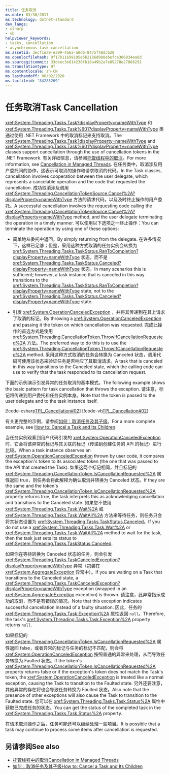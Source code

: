 ```yaml
---
title: 任务取消
ms.date: 03/30/2017
ms.technology: dotnet-standard
dev_langs:
- csharp
- vb
helpviewer_keywords:
- tasks, cancellation
- asynchronous task cancellation
ms.assetid: 3ecf1ea9-e399-4a6a-a0d6-8475f48dcb28
ms.openlocfilehash: 9f17b11699195e5b2186d008ebefce306834ea8d
ms.sourcegitcommit: 33deec3e814238fb18a49b2a7e89278e27888291
ms.translationtype: HT
ms.contentlocale: zh-CN
ms.lasthandoff: 06/02/2020
ms.locfileid: "84285269"
---
```

# <a name="task-cancellation"></a><span data-ttu-id="1f661-102">任务取消</span><span class="sxs-lookup"><span data-stu-id="1f661-102">Task Cancellation</span></span>
<span data-ttu-id="1f661-103"><xref:System.Threading.Tasks.Task?displayProperty=nameWithType> 和 <xref:System.Threading.Tasks.Task%601?displayProperty=nameWithType> 类通过使用 .NET Framework 中的取消标记来支持取消。</span><span class="sxs-lookup"><span data-stu-id="1f661-103">The <xref:System.Threading.Tasks.Task?displayProperty=nameWithType> and <xref:System.Threading.Tasks.Task%601?displayProperty=nameWithType> classes support cancellation through the use of cancellation tokens in the .NET Framework.</span></span> <span data-ttu-id="1f661-104">有关详细信息，请参阅[托管线程中的取消](../threading/cancellation-in-managed-threads.md)。</span><span class="sxs-lookup"><span data-stu-id="1f661-104">For more information, see [Cancellation in Managed Threads](../threading/cancellation-in-managed-threads.md).</span></span> <span data-ttu-id="1f661-105">在任务类中，取消涉及用户委托间的协作，这表示可取消的操作和请求取消的代码。</span><span class="sxs-lookup"><span data-stu-id="1f661-105">In the Task classes, cancellation involves cooperation between the user delegate, which represents a cancelable operation and the code that requested the cancellation.</span></span>  <span data-ttu-id="1f661-106">成功取消涉及调用 <xref:System.Threading.CancellationTokenSource.Cancel%2A?displayProperty=nameWithType> 方法的请求代码，以及及时终止操作的用户委托。</span><span class="sxs-lookup"><span data-stu-id="1f661-106">A successful cancellation involves the requesting code calling the <xref:System.Threading.CancellationTokenSource.Cancel%2A?displayProperty=nameWithType> method, and the user delegate terminating the operation in a timely manner.</span></span> <span data-ttu-id="1f661-107">可以使用以下选项之一终止操作：</span><span class="sxs-lookup"><span data-stu-id="1f661-107">You can terminate the operation by using one of these options:</span></span>  
  
- <span data-ttu-id="1f661-108">简单地从委托中返回。</span><span class="sxs-lookup"><span data-stu-id="1f661-108">By simply returning from the delegate.</span></span> <span data-ttu-id="1f661-109">在许多情况下，这样已足够；但是，采用这种方式取消的任务实例会转换为 <xref:System.Threading.Tasks.TaskStatus.RanToCompletion?displayProperty=nameWithType> 状态，而不是 <xref:System.Threading.Tasks.TaskStatus.Canceled?displayProperty=nameWithType> 状态。</span><span class="sxs-lookup"><span data-stu-id="1f661-109">In many scenarios this is sufficient; however, a task instance that is canceled in this way transitions to the <xref:System.Threading.Tasks.TaskStatus.RanToCompletion?displayProperty=nameWithType> state, not to the <xref:System.Threading.Tasks.TaskStatus.Canceled?displayProperty=nameWithType> state.</span></span>  
  
- <span data-ttu-id="1f661-110">引发 <xref:System.OperationCanceledException> ，并将其传递到在其上请求了取消的标记。</span><span class="sxs-lookup"><span data-stu-id="1f661-110">By throwing a <xref:System.OperationCanceledException> and passing it the token on which cancellation was requested.</span></span> <span data-ttu-id="1f661-111">完成此操作的首选方式是使用 <xref:System.Threading.CancellationToken.ThrowIfCancellationRequested%2A> 方法。</span><span class="sxs-lookup"><span data-stu-id="1f661-111">The preferred way to do this is to use the <xref:System.Threading.CancellationToken.ThrowIfCancellationRequested%2A> method.</span></span> <span data-ttu-id="1f661-112">采用这种方式取消的任务会转换为 Canceled 状态，调用代码可使用该状态来验证任务是否响应了其取消请求。</span><span class="sxs-lookup"><span data-stu-id="1f661-112">A task that is canceled in this way transitions to the Canceled state, which the calling code can use to verify that the task responded to its cancellation request.</span></span>  
  
 <span data-ttu-id="1f661-113">下面的示例演示引发异常的任务取消的基本模式。</span><span class="sxs-lookup"><span data-stu-id="1f661-113">The following example shows the basic pattern for task cancellation that throws the exception.</span></span> <span data-ttu-id="1f661-114">请注意，标记将传递到用户委托和任务实例本身。</span><span class="sxs-lookup"><span data-stu-id="1f661-114">Note that the token is passed to the user delegate and to the task instance itself.</span></span>  
  
 [!code-csharp[TPL_Cancellation#02](../../../samples/snippets/csharp/VS_Snippets_Misc/tpl_cancellation/cs/snippet02.cs#02)]
 [!code-vb[TPL_Cancellation#02](../../../samples/snippets/visualbasic/VS_Snippets_Misc/tpl_cancellation/vb/module1.vb#02)]  
  
 <span data-ttu-id="1f661-115">有关更完整的示例，请参阅[如何：取消任务及其子级](how-to-cancel-a-task-and-its-children.md)。</span><span class="sxs-lookup"><span data-stu-id="1f661-115">For a more complete example, see [How to: Cancel a Task and Its Children](how-to-cancel-a-task-and-its-children.md).</span></span>  
  
 <span data-ttu-id="1f661-116">当任务实例观察到用户代码引发的 <xref:System.OperationCanceledException> 时，它会将该异常的标记与其关联的标记（传递到创建任务的 API 的标记）进行比较。</span><span class="sxs-lookup"><span data-stu-id="1f661-116">When a task instance observes an <xref:System.OperationCanceledException> thrown by user code, it compares the exception's token to its associated token (the one that was passed to the API that created the Task).</span></span> <span data-ttu-id="1f661-117">如果这两个标记相同，并且标记的 <xref:System.Threading.CancellationToken.IsCancellationRequested%2A> 属性返回 true，则任务会将此解释为确认取消并转换为 Canceled 状态。</span><span class="sxs-lookup"><span data-stu-id="1f661-117">If they are the same and the token's <xref:System.Threading.CancellationToken.IsCancellationRequested%2A> property returns true, the task interprets this as acknowledging cancellation and transitions to the Canceled state.</span></span> <span data-ttu-id="1f661-118">如果您不使用 <xref:System.Threading.Tasks.Task.Wait%2A> 或 <xref:System.Threading.Tasks.Task.WaitAll%2A> 方法来等待任务，则任务只会将其状态设置为 <xref:System.Threading.Tasks.TaskStatus.Canceled>。</span><span class="sxs-lookup"><span data-stu-id="1f661-118">If you do not use a <xref:System.Threading.Tasks.Task.Wait%2A> or <xref:System.Threading.Tasks.Task.WaitAll%2A> method to wait for the task, then the task just sets its status to <xref:System.Threading.Tasks.TaskStatus.Canceled>.</span></span>  
  
 <span data-ttu-id="1f661-119">如果你在等待转换为 Canceled 状态的任务，则会引发 <xref:System.Threading.Tasks.TaskCanceledException?displayProperty=nameWithType> 异常（包装在 <xref:System.AggregateException> 异常中）。</span><span class="sxs-lookup"><span data-stu-id="1f661-119">If you are waiting on a Task that transitions to the Canceled state, a <xref:System.Threading.Tasks.TaskCanceledException?displayProperty=nameWithType> exception (wrapped in an <xref:System.AggregateException> exception) is thrown.</span></span> <span data-ttu-id="1f661-120">请注意，此异常指示成功的取消，而不是有错误的情况。</span><span class="sxs-lookup"><span data-stu-id="1f661-120">Note that this exception indicates successful cancellation instead of a faulty situation.</span></span> <span data-ttu-id="1f661-121">因此，任务的 <xref:System.Threading.Tasks.Task.Exception%2A> 属性返回 `null`。</span><span class="sxs-lookup"><span data-stu-id="1f661-121">Therefore, the task's <xref:System.Threading.Tasks.Task.Exception%2A> property returns `null`.</span></span>  
  
 <span data-ttu-id="1f661-122">如果标记的 <xref:System.Threading.CancellationToken.IsCancellationRequested%2A> 属性返回 false，或者异常的标记与任务的标记不匹配，则会将 <xref:System.OperationCanceledException> 按照普通的异常来处理，从而导致任务转换为 Faulted 状态。</span><span class="sxs-lookup"><span data-stu-id="1f661-122">If the token's <xref:System.Threading.CancellationToken.IsCancellationRequested%2A> property returns false or if the exception's token does not match the Task's token, the <xref:System.OperationCanceledException> is treated like a normal exception, causing the Task to transition to the Faulted state.</span></span> <span data-ttu-id="1f661-123">另外还要注意，其他异常的存在将也会导致任务转换为 Faulted 状态。</span><span class="sxs-lookup"><span data-stu-id="1f661-123">Also note that the presence of other exceptions will also cause the Task to transition to the Faulted state.</span></span> <span data-ttu-id="1f661-124">您可以在 <xref:System.Threading.Tasks.Task.Status%2A> 属性中获取已完成任务的状态。</span><span class="sxs-lookup"><span data-stu-id="1f661-124">You can get the status of the completed task in the <xref:System.Threading.Tasks.Task.Status%2A> property.</span></span>  
  
 <span data-ttu-id="1f661-125">在请求取消操作之后，任务可能还可以继续处理一些项目。</span><span class="sxs-lookup"><span data-stu-id="1f661-125">It is possible that a task may continue to process some items after cancellation is requested.</span></span>  
  
## <a name="see-also"></a><span data-ttu-id="1f661-126">另请参阅</span><span class="sxs-lookup"><span data-stu-id="1f661-126">See also</span></span>

- [<span data-ttu-id="1f661-127">托管线程中的取消</span><span class="sxs-lookup"><span data-stu-id="1f661-127">Cancellation in Managed Threads</span></span>](../threading/cancellation-in-managed-threads.md)
- [<span data-ttu-id="1f661-128">如何：取消任务及其子级</span><span class="sxs-lookup"><span data-stu-id="1f661-128">How to: Cancel a Task and Its Children</span></span>](how-to-cancel-a-task-and-its-children.md)
